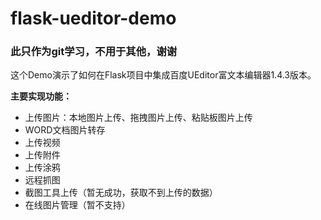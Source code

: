 # flask-ueditor-demo
### 此只作为git学习，不用于其他，谢谢
这个Demo演示了如何在Flask项目中集成百度UEditor富文本编辑器1.4.3版本。

**主要实现功能：**

- 上传图片：本地图片上传、拖拽图片上传、粘贴板图片上传
- WORD文档图片转存
- 上传视频
- 上传附件
- 上传涂鸦
- 远程抓图
- 截图工具上传（暂无成功，获取不到上传的数据）
- 在线图片管理（暂不支持）
